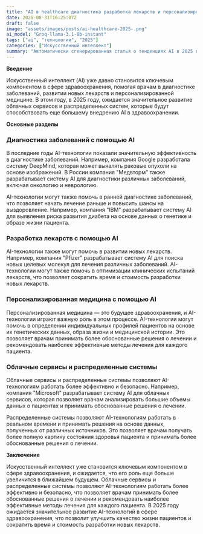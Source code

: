 ```yaml
---
title: "AI в healthcare диагностика разработка лекарств и персонализированная медицина будущее в облачных сервисах и распределенных системах в 2025 году"
date: 2025-08-31T16:25:07Z
draft: false
image: "assets/images/posts/ai-healthcare-2025-.png"
ai_model: "Groq-llama-3.1-8b-instant"
tags: ["ai", "технологии", "2025"]
categories: ["Искусственный интеллект"]
summary: "Автоматически сгенерированная статья о тенденциях AI в 2025 году"
---
```


**Введение**

Искусственный интеллект (AI) уже давно становится ключевым компонентом в сфере здравоохранения, помогая врачам в диагностике заболеваний, развитии новых лекарств и персонализированной медицине. В этом году, в 2025 году, ожидается значительное развитие облачных сервисов и распределенных систем, которые будут способствовать еще большему внедрению AI в здравоохранении.

**Основные разделы**

### **Диагностика заболеваний с помощью AI**

В последние годы AI-технологии показали значительную эффективность в диагностике заболеваний. Например, компания Google разработала систему DeepMind, которая может выявлять раковые опухоли на основе изображений. В России компания "Медвторм" также разрабатывает систему AI для диагностики различных заболеваний, включая онкологию и неврологию.

AI-технологии могут также помочь в ранней диагностике заболеваний, что позволяет начать лечение раньше и повысить шансы на выздоровление. Например, компания "IBM" разрабатывает систему AI для выявления риска развития диабета на основе данных о генетике и образе жизни пациента.

### **Разработка лекарств с помощью AI**

AI-технологии также могут помочь в развитии новых лекарств. Например, компания "Pfizer" разрабатывает систему AI для поиска новых целевых молекул для лечения различных заболеваний. AI-технологии могут также помочь в оптимизации клинических испытаний лекарств, что позволяет сократить время и стоимость разработки новых лекарств.

### **Персонализированная медицина с помощью AI**

Персонализированная медицина — это будущее здравоохранения, и AI-технологии играют важную роль в этом процессе. AI-технологии могут помочь в определении индивидуальных профилей пациентов на основе их генетических данных, образа жизни и медицинской истории. Это позволяет врачам принимать более обоснованные решения о лечении и рекомендовать наиболее эффективные методы лечения для каждого пациента.

### **Облачные сервисы и распределенные системы**

Облачные сервисы и распределенные системы позволяют AI-технологиям работать более эффективно и безопасно. Например, компания "Microsoft" разрабатывает систему AI для облачных сервисов, которая позволяет врачам анализировать большие объемы данных о пациентах и принимать обоснованные решения о лечении.

Распределенные системы позволяют AI-технологиям работать в реальном времени и принимать решения на основе данных, полученных от различных источников. Это позволяет врачам получать более полную картину состояния здоровья пациента и принимать более обоснованные решения о лечении.

**Заключение**

Искусственный интеллект уже становится ключевым компонентом в сфере здравоохранения, и ожидается, что его роль еще больше увеличится в ближайшем будущем. Облачные сервисы и распределенные системы позволяют AI-технологиям работать более эффективно и безопасно, что позволяет врачам принимать более обоснованные решения о лечении и рекомендовать наиболее эффективные методы лечения для каждого пациента. В 2025 году ожидается значительное развитие AI-технологий в сфере здравоохранения, что позволит улучшить качество жизни пациентов и сократить время и стоимость разработки новых лекарств.
